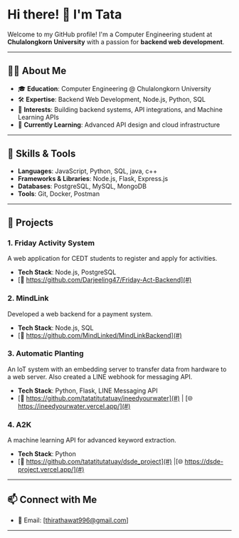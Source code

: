 # Hi there! 👋 I'm Tata

Welcome to my GitHub profile! I'm a Computer Engineering student at **Chulalongkorn University** with a passion for **backend web development**.

---

## 👨‍💻 About Me

- 🎓 **Education**: Computer Engineering @ Chulalongkorn University
- 🛠️ **Expertise**: Backend Web Development, Node.js, Python, SQL
- 🌟 **Interests**: Building backend systems, API integrations, and Machine Learning APIs
- 🌱 **Currently Learning**: Advanced API design and cloud infrastructure

---

## 🚀 Skills & Tools

- **Languages**: JavaScript, Python, SQL, java, c++
- **Frameworks & Libraries**: Node.js, Flask, Express.js
- **Databases**: PostgreSQL, MySQL, MongoDB
- **Tools**: Git, Docker, Postman

---

## 🌟 Projects

### 1. **Friday Activity System**
A web application for CEDT students to register and apply for activities.
- **Tech Stack**: Node.js, PostgreSQL
- [🔗 https://github.com/Darjeeling47/Friday-Act-Backend](#)

### 2. **MindLink**
Developed a web backend for a payment system.
- **Tech Stack**: Node.js, SQL
- [🔗 https://github.com/MindLinked/MindLinkBackend](#)

### 3. **Automatic Planting**
An IoT system with an embedding server to transfer data from hardware to a web server. Also created a LINE webhook for messaging API.
- **Tech Stack**: Python, Flask, LINE Messaging API
- [🔗 https://github.com/tatatitutatuay/ineedyourwater](#) | [🌐 https://ineedyourwater.vercel.app/](#)

### 4. **A2K**
A machine learning API for advanced keyword extraction.
- **Tech Stack**: Python
- [🔗 https://github.com/tatatitutatuay/dsde_project](#) |[🌐 https://dsde-project.vercel.app/](#)

---

## 📫 Connect with Me

- 📧 Email: [thirathawat996@gmail.com]

---
